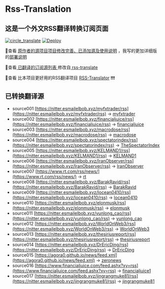 #  Rss-Translation

## 这是一个外文RSS翻译转换订阅页面 

[![circle_translate](https://github.com/tjsky/Rss-Translation/actions/workflows/circle_translate.yml/badge.svg)](https://github.com/tjsky/Rss-Translation/actions/workflows/circle_translate.yml) [![Deploy](https://github.com/tjsky/Rss-Translation/actions/workflows/jekyll-gh-pages.yml/badge.svg)](https://github.com/tjsky/Rss-Translation/actions/workflows/jekyll-gh-pages.yml)

 📢查看 [原作者的源项目项目修改完善、已添加源及使用说明](https://github.com/tjsky/Rss-Translation/tree/main/illustrate) ，我写的更加详细版的[部署说明](https://www.tjsky.net/tutorial/801)

 📢查看[ 已翻译的订阅源列表 ](https://tjsky.github.io/Rss-Translation) 修改自[ rss-translate ](https://github.com/rcy1314/Rss-Translation)

 📢查看 比本项目更好用的RSS翻译项目 [RSS-Translator](https://github.com/rss-translator/RSS-Translator) ❗️❗️❗️

## 已转换翻译源
 - source001 [https://nitter.esmailelbob.xyz/myfxtrader/rss](https://nitter.esmailelbob.xyz/myfxtrader/rss) -> [myfxtrader](rss/myfxtrader.xml)
 - source002 [https://nitter.esmailelbob.xyz/financialjuice/rss](https://nitter.esmailelbob.xyz/financialjuice/rss) -> [financialjuice](rss/financialjuice.xml)
 - source003 [https://nitter.esmailelbob.xyz/macrodose/rss](https://nitter.esmailelbob.xyz/macrodose/rss) -> [macrodose](rss/macrodose.xml)
 - source004 [https://nitter.esmailelbob.xyz/spectatorindex/rss](https://nitter.esmailelbob.xyz/spectatorindex/rss) -> [TheSpectatorIndex](rss/TheSpectatorIndex.xml)
 - source005 [https://nitter.esmailelbob.xyz/KELMAND1/rss](https://nitter.esmailelbob.xyz/KELMAND1/rss) -> [KELMAND1](rss/KELMAND1.xml)
 - source006 [https://nitter.esmailelbob.xyz/IranObserver/rss](https://nitter.esmailelbob.xyz/IranObserver/rss) -> [IranObserver](rss/IranObserver.xml)
 - source007 [https://www.rt.com/rss/news/](https://www.rt.com/rss/news/) -> [rt](rss/rt.xml)
 - source008 [https://nitter.esmailelbob.xyz/BarakRavid/rss](https://nitter.esmailelbob.xyz/BarakRavid/rss) -> [BarakRavid](rss/BarakRavid.xml)
 - source009 [https://nitter.esmailelbob.xyz/locean0410/rss](https://nitter.esmailelbob.xyz/locean0410/rss) -> [locean0410](rss/locean0410.xml)
 - source010 [https://nitter.esmailelbob.xyz/elonmusk/rss](https://nitter.esmailelbob.xyz/elonmusk/rss) -> [elonmusk](rss/elonmusk.xml)
 - source011 [https://nitter.esmailelbob.xyz/yunlong_cao/rss](https://nitter.esmailelbob.xyz/yunlong_cao/rss) -> [yunlong_cao](rss/yunlong_cao.xml)
 - source012 [https://nitter.esmailelbob.xyz/WorldOnWeb3/rss](https://nitter.esmailelbob.xyz/WorldOnWeb3/rss) -> [WorldOnWeb3](rss/WorldOnWeb3.xml)
 - source013 [https://nitter.esmailelbob.xyz/thesiriusreport/rss](https://nitter.esmailelbob.xyz/thesiriusreport/rss) -> [thesiriusreport](rss/thesiriusreport.xml)
 - source014 [https://nitter.esmailelbob.xyz/DrEricDing/rss](https://nitter.esmailelbob.xyz/DrEricDing/rss) -> [DrEricDing](rss/DrEricDing.xml)
 - source015 [https://agora0.github.io/news/feed.xml](https://agora0.github.io/news/feed.xml) -> [zeronews](rss/zeronews.xml)
 - source016 [https://www.financialjuice.com/feed.ashx?xy=rss](https://www.financialjuice.com/feed.ashx?xy=rss) -> [financialjuice1](rss/financialjuice1.xml)
 - source017 [https://nitter.esmailelbob.xyz/jingrangmuke81/rss](https://nitter.esmailelbob.xyz/jingrangmuke81/rss) -> [jingrangmuke81](rss/jingrangmuke81.xml)
